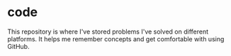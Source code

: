 # code
This repository is where I've stored problems I've solved on different platforms. It helps me remember concepts and get comfortable with using GitHub.
